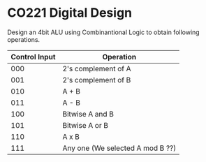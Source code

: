 
# CO221 Digital Design

Design an 4bit ALU using Combinantional Logic to obtain following operations.

| Control Input                | Operation                         
|-|-|
000 |  2's complement of A
001 |  2's complement of B
010 |  A + B
011 |  A - B
100 |  Bitwise A and B
101 |  Bitwise A or B
110 |  A x B
111 |  Any one (We selected A mod B ??)
